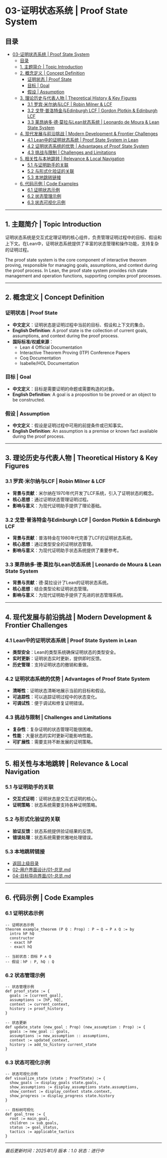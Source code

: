 # 03-证明状态系统 | Proof State System

## 目录

- [03-证明状态系统 | Proof State System](#03-证明状态系统--proof-state-system)
  - [目录](#目录)
  - [1. 主题简介 | Topic Introduction](#1-主题简介--topic-introduction)
  - [2. 概念定义 | Concept Definition](#2-概念定义--concept-definition)
    - [证明状态 | Proof State](#证明状态--proof-state)
    - [目标 | Goal](#目标--goal)
    - [假设 | Assumption](#假设--assumption)
  - [3. 理论历史与代表人物 | Theoretical History \& Key Figures](#3-理论历史与代表人物--theoretical-history--key-figures)
    - [3.1 罗宾·米尔纳与LCF | Robin Milner \& LCF](#31-罗宾米尔纳与lcf--robin-milner--lcf)
    - [3.2 戈登·普洛特金与Edinburgh LCF | Gordon Plotkin \& Edinburgh LCF](#32-戈登普洛特金与edinburgh-lcf--gordon-plotkin--edinburgh-lcf)
    - [3.3 莱昂纳多·德·莫拉与Lean状态系统 | Leonardo de Moura \& Lean State System](#33-莱昂纳多德莫拉与lean状态系统--leonardo-de-moura--lean-state-system)
  - [4. 现代发展与前沿挑战 | Modern Development \& Frontier Challenges](#4-现代发展与前沿挑战--modern-development--frontier-challenges)
    - [4.1 Lean中的证明状态系统 | Proof State System in Lean](#41-lean中的证明状态系统--proof-state-system-in-lean)
    - [4.2 证明状态系统的优势 | Advantages of Proof State System](#42-证明状态系统的优势--advantages-of-proof-state-system)
    - [4.3 挑战与限制 | Challenges and Limitations](#43-挑战与限制--challenges-and-limitations)
  - [5. 相关性与本地跳转 | Relevance \& Local Navigation](#5-相关性与本地跳转--relevance--local-navigation)
    - [5.1 与证明助手的关联](#51-与证明助手的关联)
    - [5.2 与形式化验证的关联](#52-与形式化验证的关联)
    - [5.3 本地跳转链接](#53-本地跳转链接)
  - [6. 代码示例 | Code Examples](#6-代码示例--code-examples)
    - [6.1 证明状态示例](#61-证明状态示例)
    - [6.2 状态管理示例](#62-状态管理示例)
    - [6.3 状态可视化示例](#63-状态可视化示例)

---

## 1. 主题简介 | Topic Introduction

证明状态系统是交互式定理证明的核心组件，负责管理证明过程中的目标、假设和上下文。在Lean中，证明状态系统提供了丰富的状态管理和操作功能，支持复杂的证明过程。

The proof state system is the core component of interactive theorem proving, responsible for managing goals, assumptions, and context during the proof process. In Lean, the proof state system provides rich state management and operation functions, supporting complex proof processes.

---

## 2. 概念定义 | Concept Definition

### 证明状态 | Proof State

- **中文定义**：证明状态是证明过程中当前的目标、假设和上下文的集合。
- **English Definition**: A proof state is the collection of current goals, assumptions, and context during the proof process.
- **国际标准/权威来源**：
  - Lean 4 Official Documentation
  - Interactive Theorem Proving (ITP) Conference Papers
  - Coq Documentation
  - Isabelle/HOL Documentation

### 目标 | Goal

- **中文定义**：目标是需要证明的命题或需要构造的对象。
- **English Definition**: A goal is a proposition to be proved or an object to be constructed.

### 假设 | Assumption

- **中文定义**：假设是证明过程中可用的前提条件或已知事实。
- **English Definition**: An assumption is a premise or known fact available during the proof process.

---

## 3. 理论历史与代表人物 | Theoretical History & Key Figures

### 3.1 罗宾·米尔纳与LCF | Robin Milner & LCF

- **背景与贡献**：米尔纳在1970年代开发了LCF系统，引入了证明状态的概念。
- **核心思想**：通过证明状态管理证明过程。
- **影响与意义**：为现代证明助手提供了理论基础。

### 3.2 戈登·普洛特金与Edinburgh LCF | Gordon Plotkin & Edinburgh LCF

- **背景与贡献**：普洛特金在1980年代完善了LCF的证明状态系统。
- **核心思想**：通过类型安全的证明状态管理。
- **影响与意义**：为现代证明助手状态系统提供了重要参考。

### 3.3 莱昂纳多·德·莫拉与Lean状态系统 | Leonardo de Moura & Lean State System

- **背景与贡献**：德·莫拉设计了Lean的证明状态系统。
- **核心思想**：结合类型论和证明状态管理。
- **影响与意义**：为现代证明助手提供了先进的状态管理系统。

---

## 4. 现代发展与前沿挑战 | Modern Development & Frontier Challenges

### 4.1 Lean中的证明状态系统 | Proof State System in Lean

- **类型安全**：Lean的类型系统确保证明状态的类型安全。
- **实时更新**：证明状态实时更新，提供即时反馈。
- **历史管理**：支持证明状态的撤销和重做。

### 4.2 证明状态系统的优势 | Advantages of Proof State System

- **清晰性**：证明状态清晰地展示当前的目标和假设。
- **可追踪性**：可以追踪证明过程中的状态变化。
- **可调试性**：便于调试和修复证明错误。

### 4.3 挑战与限制 | Challenges and Limitations

- **复杂性**：复杂证明的状态管理可能很困难。
- **性能**：大量状态的实时更新可能影响性能。
- **可扩展性**：需要支持不断发展的证明策略。

---

## 5. 相关性与本地跳转 | Relevance & Local Navigation

### 5.1 与证明助手的关联

- **交互式证明**：证明状态是交互式证明的核心。
- **证明策略**：状态系统需要支持各种证明策略。

### 5.2 与形式化验证的关联

- **验证反馈**：状态系统提供验证结果的反馈。
- **错误处理**：状态系统需要优雅地处理错误。

### 5.3 本地跳转链接

- [返回上级目录](../01-总览.md)
- [02-用户界面设计/01-总览.md](02-用户界面设计/01-总览.md)
- [04-目标导向界面/01-总览.md](04-目标导向界面/01-总览.md)

---

## 6. 代码示例 | Code Examples

### 6.1 证明状态示例

```lean
-- 证明状态示例
theorem example_theorem (P Q : Prop) : P → Q → P ∧ Q := by
  intro hP hQ
  constructor
  · exact hP
  · exact hQ

-- 当前状态：目标 P ∧ Q
-- 假设：hP : P, hQ : Q
```

### 6.2 状态管理示例

```lean
-- 状态管理示例
def proof_state := {
  goals := [current_goal],
  assumptions := [hP, hQ],
  context := current_context,
  history := proof_history
}

-- 状态更新
def update_state (new_goal : Prop) (new_assumption : Prop) := {
  goals := new_goal :: goals,
  assumptions := new_assumption :: assumptions,
  context := updated_context,
  history := add_to_history current_state
}
```

### 6.3 状态可视化示例

```lean
-- 状态可视化示例
def visualize_state (state : ProofState) := {
  show_goals := display_goals state.goals,
  show_assumptions := display_assumptions state.assumptions,
  show_context := display_context state.context,
  show_progress := display_progress state.history
}

-- 目标树可视化
def goal_tree := {
  root := main_goal,
  children := sub_goals,
  status := goal_status,
  tactics := applicable_tactics
}
```

---

*最后更新时间：2025年1月*
*版本：1.0*
*状态：进行中*
